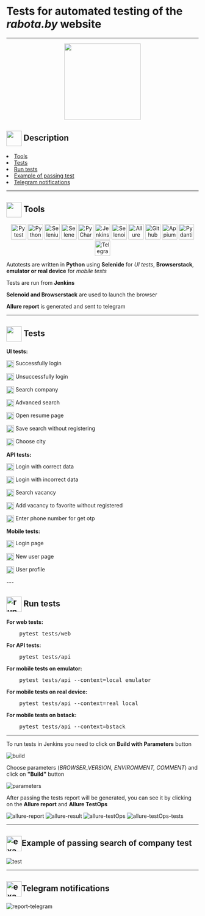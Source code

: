 <h1>Tests for automated testing of the <i>rabota.by</i> website</h1>

---

<p align="center">
    <img width="200" height="200" src="final_project/models/img/logo.jpg">
</p>

<h2><img width="40" align="center" src="final_project/models/img/description.png"> Description</h2>
<li><a href="#tools">Tools</a></li>
<li><a href="#tests">Tests</a></li>
<li><a href="#run-tests">Run tests</a></li>
<li><a href="#test-example">Example of passing test</a></li>
<li><a href="#telegram-notification">Telegram notifications</a></li>

---

<h2 id="tools"><img width="40" align="center" src="final_project/models/img/tools.png"> Tools</h2>
<div align="center">
    <img title="Pytest" width="40" src="final_project/models/img/pytest.png">
    <img title="Python" width="40" src="final_project/models/img/python.png">
    <img title="Selenium" width="40" src="final_project/models/img/selenium.png">
    <img title="Selene" width="40" src="final_project/models/img/selene.png">
    <img title="PyCharm" width="40" src="final_project/models/img/pycharm.png">
    <img title="Jenkins" width="40" height="40" src="final_project/models/img/jenkins.png">
    <img title="Selenoid" width="40" src="final_project/models/img/selenoid.png">
    <img title="Allure" width="40" src="final_project/models/img/allure.png">
    <img title="Github" width="40" src="final_project/models/img/github.png">
    <img title="Appium" width="40" src="final_project/models/img/appium.png">
    <img title="Pydantic" width="40" src="final_project/models/img/pydantic.png">
    <img title="Telegram" width="40" src="final_project/models/img/telegram.png">
</div>
<p>Autotests are written in <b>Python</b> using <b>Selenide</b> for <i>UI tests</i>, <b>Browserstack</b>, <b>emulator or real device</b> for <i>mobile tests</i></p>
<p>Tests are run from <b>Jenkins</b></p>
<p><b>Selenoid and Browserstack</b> are used to launch the browser</p>
<p><b>Allure report</b> is generated and sent to telegram</p>

---

<h2 id="tests"><img width="40" align="center" src="final_project/models/img/tests.png"> Tests</h2>

<p><b>UI tests:</b></p>
<p><img width="20" align="center" src="final_project/models/img/checkbox.png" alt="checkbox"> Successfully login</p>
<p><img width="20" align="center" src="final_project/models/img/checkbox.png" alt="checkbox"> Unsuccessfully login</p>
<p><img width="20" align="center" src="final_project/models/img/checkbox.png" alt="checkbox"> Search company</p>
<p><img width="20" align="center" src="final_project/models/img/checkbox.png" alt="checkbox"> Advanced search</p>
<p><img width="20" align="center" src="final_project/models/img/checkbox.png" alt="checkbox"> Open resume page</p>
<p><img width="20" align="center" src="final_project/models/img/checkbox.png" alt="checkbox"> Save search without registering</p>
<p><img width="20" align="center" src="final_project/models/img/checkbox.png" alt="checkbox"> Choose city</p>
<p><b>API tests:</b></p>
<p><img width="20" align="center" src="final_project/models/img/checkbox.png" alt="checkbox"> Login with correct data</p>
<p><img width="20" align="center" src="final_project/models/img/checkbox.png" alt="checkbox"> Login with incorrect data</p>
<p><img width="20" align="center" src="final_project/models/img/checkbox.png" alt="checkbox"> Search vacancy</p>
<p><img width="20" align="center" src="final_project/models/img/checkbox.png" alt="checkbox"> Add vacancy to favorite without registered</p>
<p><img width="20" align="center" src="final_project/models/img/checkbox.png" alt="checkbox"> Enter phone number for get otp</p>
<p><b>Mobile tests:</b></p>
<p><img width="20" align="center" src="final_project/models/img/checkbox.png" alt="checkbox"> Login page</p>
<p><img width="20" align="center" src="final_project/models/img/checkbox.png" alt="checkbox"> New user page</p>
<p><img width="20" align="center" src="final_project/models/img/checkbox.png" alt="checkbox"> User profile</p>
---

<h2 id="run-tests"><img width="40" align="center" src="final_project/models/img/run-tests.png" alt="run"> Run tests</h2>
<p><b>For web tests:</b></p>
<pre>
    pytest tests/web
</pre>
<p><b>For API tests:</b></p>
<pre>
    pytest tests/api
</pre>
<p><b>For mobile tests on emulator:</b></p>
<pre>
    pytest tests/api --context=local_emulator
</pre>
<p><b>For mobile tests on real device:</b></p>
<pre>
    pytest tests/api --context=real_local
</pre>
<p><b>For mobile tests on bstack:</b></p>
<pre>
    pytest tests/api --context=bstack
</pre>


---

<p>To run tests in Jenkins you need to click on <b>Build with Parameters</b> button</p>
<img src="final_project/models/img/build.png" alt="build">
<p>Сhoose parameters (<i>BROWSER_VERSION, ENVIRONMENT, COMMENT</i>) and click on <b>"Build"</b> button</p>
<img src="final_project/models/img/parameters.png" alt="parameters">
<p>After passing the tests report will be generated, you can see it by clicking on the <b>Allure report</b> and <b>Allure TestOps</b></p>
<img src="final_project/models/img/allure-report.png" alt="allure-report">
<img src="final_project/models/img/allure-result.png" alt="allure-result">
<img src="final_project/models/img/testOps.png" alt="allure-testOps">
<img src="final_project/models/img/testOps-tests.png" alt="allure-testOps-tests">


---

<h2 id="test-example"><img width="40" align="center" src="final_project/models/img/example.png" alt="exapmle">Example of passing search of company test</h2>
<img src="final_project/models/img/test-example.gif" alt="test">

---

<h2 id="telegram-notification"><img width="40" align="center" src="final_project/models/img/notification.png" alt="exapmle">Telegram notifications</h2>
<img src="final_project/models/img/report-telegram.png" alt="report-telegram">

